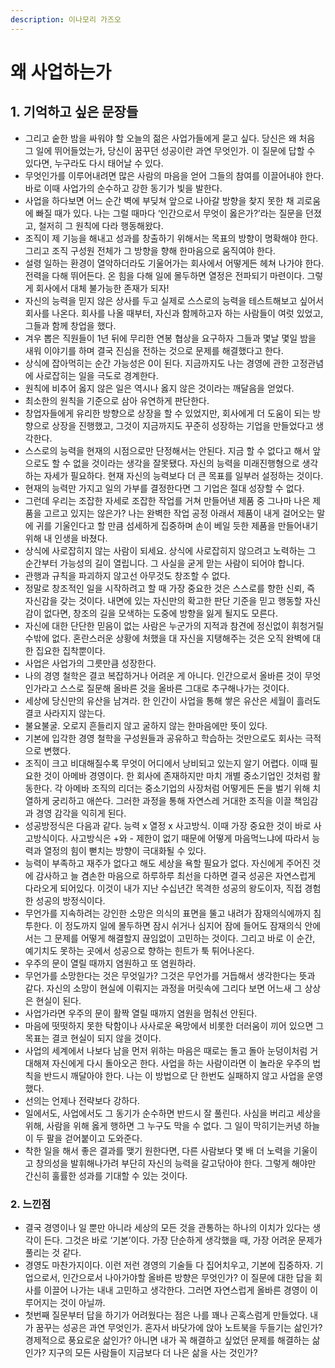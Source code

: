 ```yaml
---
description: 이나모리 가즈오
---
```


# 왜 사업하는가

## 1. 기억하고 싶은 문장들&#x20;

* 그리고 숱한 밤을 싸워야 할 오늘의 젊은 사업가들에게 묻고 싶다. 당신은 왜 처음 그 일에 뛰어들었는가, 당신이 꿈꾸던 성공이란 과연 무엇인가. 이 질문에 답할 수 있다면, 누구라도 다시 태어날 수 있다.
* 무엇인가를 이루어내려면 많은 사람의 마음을 얻어 그들의 참여를 이끌어내야 한다. 바로 이때 사업가의 순수하고 강한 동기가 빛을 발한다.
* 사업을 하다보면 어느 순간 벽에 부딪쳐 앞으로 나아갈 방향을 찾지 못한 채 괴로움에 빠질 때가 있다. 나는 그럴 때마다 ‘인간으로서 무엇이 옳은가?’라는 질문을 던졌고, 철저히 그 원칙에 다라 행동해왔다.
* 조직이 제 기능을 해내고 성과를 창출하기 위해서는 목표의 방향이 명확해야 한다. 그리고 조직 구성원 전체가 그 방향을 향해 한마음으로 움직여야 한다.
* 설령 일하는 환경이 열악하더라도 기울어가는 회사에서 어떻게든 헤쳐 나가야 한다. 전력을 다해 뛰어든다. 온 힘을 다해 일에 몰두하면 열정은 전파되기 마련이다. 그렇게 회사에서 대체 불가능한 존재가 되자!
* 자신의 능력을 믿지 않은 상사를 두고 실제로 스스로의 능력을 테스트해보고 싶어서 회사를 나온다. 회사를 나올 때부터, 자신과 함께하고자 하는 사람들이 여럿 있었고, 그들과 함께 창업을 했다.
* 겨우 뽑은 직원들이 1년 뒤에 무리한 연봉 협상을 요구하자 그들과 몇날 몇일 밤을 새워 이야기를 하며 결국 진심을 전하는 것으로 문제를 해결했다고 한다.
* 상식에 잡아먹히는 순간 가능성은 0이 된다. 지금까지도 나는 경영에 관한 고정관념에 사로잡히는 일을 극도로 경계한다.
* 원칙에 비추어 옳지 않은 일은 역시나 옳지 않은 것이라는 깨달음을 얻었다.
* 최소한의 원칙을 기준으로 삼아 유연하게 판단한다.
* 창업자들에게 유리한 방향으로 상장을 할 수 있었지만, 회사에게 더 도움이 되는 방향으로 상장을 진행했고, 그것이 지금까지도 꾸준히 성장하는 기업을 만들었다고 생각한다.
* 스스로의 능력을 현재의 시점으로만 단정해서는 안된다. 지금 할 수 없다고 해서 앞으로도 할 수 없을 것이라는 생각을 잘못됐다. 자신의 능력을 미래진행형으로 생각하는 자세가 필요하다. 현재 자신의 능력보다 더 큰 목표를 일부러 설정하는 것이다.
* 현재의 능력만 가지고 일의 가부를 결정한다면 그 기업은 절대 성장할 수 없다.
* 그런데 우리는 조잡한 자세로 조잡한 작업를 거쳐 만들어낸 제품 중 그나마 나은 제품을 고르고 있지는 않은가? 나는 완벽한 작업 공정 아래서 제품이 내게 걸어오는 말에 귀를 기울인다고 할 만큼 섬세하게 집중하며 손이 베일 듯한 제품을 만들어내기 위해 내 인생을 바쳤다.
* 상식에 사로잡히지 않는 사람이 되세요. 상식에 사로잡히지 않으려고 노력하는 그 순간부터 가능성의 길이 열립니다. 그 사실을 굳게 맏는 사람이 되어야 합니다.
* 관행과 규칙을 파괴하지 않고선 아무것도 창조할 수 없다.
* 정말로 창조적인 일을 시작하려고 할 때 가장 중요한 것은 스스로를 향한 신뢰, 즉 자신감을 갖는 것이다. 내면에 있는 자신만의 확고한 판단 기준을 믿고 행동할 자신감이 없다면, 창조의 길을 모색하는 도중에 방향을 잃게 될지도 모른다.
* 자신에 대한 단단한 믿음이 없는 사람은 누군가의 지적과 참견에 정신없이 휘청거릴 수밖에 없다. 혼란스러운 상황에 처했을 대 자신을 지탱해주는 것은 오직 완벽에 대한 집요한 집착뿐이다.
* 사업은 사업가의 그릇만큼 성장한다.
* 나의 경영 철학은 결코 복잡하거나 어려운 게 아니다. 인간으로서 올바른 것이 무엇인가라고 스스로 질문해 올바른 것을 올바른 그대로 추구해나가는 것이다.
* 세상에 당신만의 유산을 남겨라. 한 인간이 사업을 통해 쌓은 유산은 세월이 흘러도 결코 사라지지 않는다.
* 불요불굴. 오로지 흔들리지 않고 굴하지 않는 한마음에만 뜻이 있다.
* 기본에 입각한 경영 철학을 구성원들과 공유하고 학습하는 것만으로도 회사는 극적으로 변했다.
* 조직이 크고 비대해질수록 무엇이 어디에서 낭비되고 있는지 알기 어렵다. 이때 필요한 것이 아메바 경영이다. 한 회사에 존재하지만 마치 개별 중소기업인 것처럼 활동한다. 각 아메바 조직의 리더는 중소기업의 사장처럼 어떻게든 돈을 벌기 위해 치열하게 궁리하고 애쓴다. 그러한 과정을 통해 자연스레 거대한 조직을 이끌 책임감과 경영 감각을 익히게 된다.
* 성공방정식은 다음과 같다. 능력 x 열정 x 사고방식. 이때 가장 중요한 것이 바로 사고방식이다. 사고방식은 +와 - 제한이 없기 때문에 어떻게 마음먹느냐에 따라서 능력과 열정의 힘이 뻗치는 방향이 극대화될 수 있다.
* 능력이 부족하고 재주가 없다고 해도 세상을 욕할 필요가 없다. 자신에게 주어진 것에 감사하고 늘 겸손한 마음으로 하루하루 최선을 다하면 결국 성공은 자연스럽게 다라오게 되어있다. 이것이 내가 지난 수십년간 목격한 성공의 왕도이자, 직접 경험한 성공의 방정식이다.
* 무언가를 지속하려는 강인한 소망은 의식의 표면을 뚤고 내려가 잠재의식에까지 침투한다. 이 정도까지 일에 몰두하면 잠시 쉬거나 심지어 잠에 들어도 잠재의식 안에서는 그 문제를 어떻게 해결할지 끊임없이 고민하는 것이다. 그리고 바로 이 순간, 예기치도 못하는 곳에서 성공으로 향하는 힌트가 툭 튀어나온다.
* 우주의 문이 열릴 때까지 염원하고 또 염원하라.
* 무언가를 소망한다는 것은 무엇일가? 그것은 무언가를 거듭해서 생각한다는 뜻과 같다. 자신의 소망이 현실에 이뤄지는 과정을 머릿속에 그리다 보면 어느새 그 상상은 현실이 된다.
* 사업가라면 우주의 문이 활짝 열릴 때까지 염원을 멈춰선 안된다.
* 마음에 떳떳하지 못한 탁함이나 사사로운 욕망에서 비롯한 더러움이 끼어 있으면 그 목표는 결코 현실이 되지 않을 것이다.
* 사업의 세계에서 나보다 남을 먼저 위하는 마음은 때로는 돌고 돌아 눈덩이처럼 거대해져 자신에게 다시 돌아오곤 한다. 사업을 하는 사람이라면 이 놀라운 우주의 법칙을 반드시 깨달아야 한다. 나는 이 방법으로 단 한번도 실패하지 않고 사업을 운영했다.
* 선의는 언제나 전략보다 강하다.
* 일에서도, 사업에서도 그 동기가 순수하면 반드시 잘 풀린다. 사심을 버리고 세상을 위해, 사람을 위해 옳게 행하면 그 누구도 막을 수 없다. 그 일이 막히기는커녕 하늘이 두 팔을 걷어붙이고 도와준다.
* 착한 일을 해서 좋은 결과를 맺기 원한다면, 다른 사람보다 몇 배 더 노력을 기울이고 창의성을 발휘해나가려 부단히 자신의 능력을 갈고닦아야 한다. 그렇게 해야만 간신히 훌률한 성과를 기대할 수 있는 것이다.



### 2. 느낀점

* 결국 경영이나 일 뿐만 아니라 세상의 모든 것을 관통하는 하나의 이치가 있다는 생각이 든다. 그것은 바로 ‘기본’이다. 가장 단순하게 생각했을 때, 가장 어려운 문제가 풀리는 것 같다.
* 경영도 마찬가지이다. 이런 저런 경영의 기술들 다 집어치우고, 기본에 집중하자. 기업으로서, 인간으로서 나아가야할 올바른 방향은 무엇인가? 이 질문에 대한 답을 회사를 이끌어 나가는 내내 고민하고 생각한다. 그러면 자연스럽게 올바른 경영이 이루어지는 것이 아닐까.
* 첫번째 질문부터 답을 하기가 어려웠다는 점은 나를 꽤나 곤혹스럼게 만들었다. 내가 꿈꾸는 성공은 과연 무엇인가. 혼자서 바닷가에 앉아 노트북을 두들기는 삶인가? 경제적으로 풍요로운 삶인가? 아니면 내가 꼭 해결하고 싶었던 문제를 해결하는 삶인가? 지구의 모든 사람들이 지금보다 더 나은 삶을 사는 것인가?
